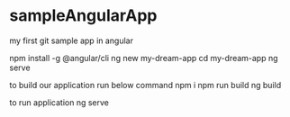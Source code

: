 # sampleAngularApp
my first git sample app in angular

npm install -g @angular/cli
ng new my-dream-app
cd my-dream-app
ng serve


to build our application run below command
npm i
npm run build
ng build

to run application 
ng serve